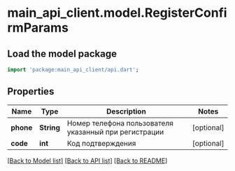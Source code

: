 # main_api_client.model.RegisterConfirmParams

## Load the model package
```dart
import 'package:main_api_client/api.dart';
```

## Properties
Name | Type | Description | Notes
------------ | ------------- | ------------- | -------------
**phone** | **String** | Номер телефона пользователя указанный при регистрации | [optional] 
**code** | **int** | Код подтверждения | [optional] 

[[Back to Model list]](../README.md#documentation-for-models) [[Back to API list]](../README.md#documentation-for-api-endpoints) [[Back to README]](../README.md)


